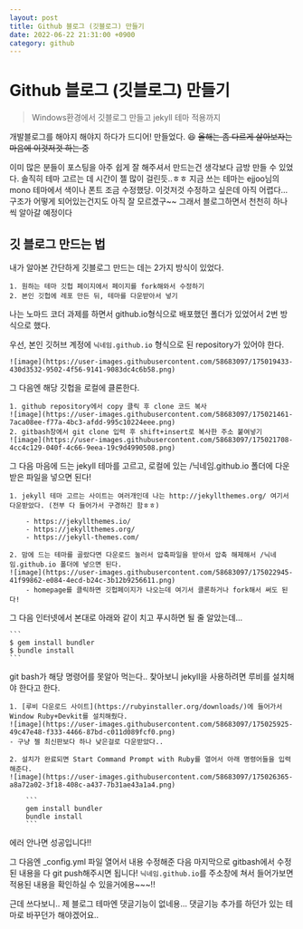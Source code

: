 ```yaml
---
layout: post
title: Github 블로그 (깃블로그) 만들기
date: 2022-06-22 21:31:00 +0900
category: github
---
```


# Github 블로그 (깃블로그) 만들기

> Windows환경에서 깃블로그 만들고 jekyll 테마 적용까지

개발블로그를 해야지 해야지 하다가 드디어! 만들었다. 😆
~~올해는 좀 다르게 살아보자는 마음에 이것저것 하는 중~~

이미 많은 분들이 포스팅을 아주 쉽게 잘 해주셔서 만드는건 생각보다 금방 만들 수 있었다.
솔직히 테마 고르는 데 시간이 젤 많이 걸린듯..ㅎㅎ 지금 쓰는 테마는 ejjoo님의 mono 테마에서 색이나 폰트 조금 수정했당.
이것저것 수정하고 싶은데 아직 어렵다... 구조가 어떻게 되어있는건지도 아직 잘 모르겠구~~
그래서 블로그하면서 천천히 하나씩 알아갈 예정이다

## 깃 블로그 만드는 법

내가 알아본 간단하게 깃블로그 만드는 데는 2가지 방식이 있었다.

    1. 원하는 테마 깃헙 페이지에서 페이지를 fork해와서 수정하기
    2. 본인 깃헙에 레포 만든 뒤, 테마를 다운받아서 넣기

나는 노마드 코더 과제를 하면서 github.io형식으로 배포했던 폴더가 있었어서 2번 방식으로 했다.

우선, 본인 깃허브 계정에 `닉네임.github.io` 형식으로 된 repository가 있어야 한다.

    ![image](https://user-images.githubusercontent.com/58683097/175019433-430d3532-9502-4f56-9141-9083dc4c6b58.png)

그 다음엔 해당 깃헙을 로컬에 클론한다.

    1. github repository에서 copy 클릭 후 clone 코드 복사
    ![image](https://user-images.githubusercontent.com/58683097/175021461-7aca08ee-f77a-4bc3-afdd-995c10224eee.png)
    2. gitbash창에서 git clone 입력 후 shift+insert로 복사한 주소 붙여넣기
    ![image](https://user-images.githubusercontent.com/58683097/175021708-4cc4c129-040f-4c66-9eea-19c9d4990508.png)

그 다음 마음에 드는 jekyll 테마를 고르고, 로컬에 있는 /닉네임.github.io 폴더에 다운받은 파일을 넣으면 된다!

    1. jekyll 테마 고르는 사이트는 여러개인데 나는 http://jekyllthemes.org/ 여기서 다운받았다. (전부 다 들어가서 구경하긴 함ㅎㅎ)

        - https://jekyllthemes.io/
        - https://jekyllthemes.org/
        - https://jekyll-themes.com/

    2. 맘에 드는 테마를 골랐다면 다운로드 눌러서 압축파일을 받아서 압축 해제해서 /닉네임.github.io 폴더에 넣으면 된다.
    ![image](https://user-images.githubusercontent.com/58683097/175022945-41f99862-e084-4ecd-b24c-3b12b9256611.png)
        - homepage를 클릭하면 깃헙페이지가 나오는데 여기서 클론하거나 fork해서 써도 된다!

그 다음 인터넷에서 본대로 아래와 같이 치고 푸시하면 될 줄 알았는데...

    ```
    $ gem install bundler
    $ bundle install
    ```

git bash가 해당 명령어를 못알아 먹는다.. 찾아보니 jekyll을 사용하려면 루비를 설치해야 한다고 한다.

    1. [루비 다운로드 사이트](https://rubyinstaller.org/downloads/)에 들어가서 Window Ruby+Devkit를 설치해줬다.
    ![image](https://user-images.githubusercontent.com/58683097/175025925-49c47e48-f333-4466-87bd-c011d089fcf0.png)
    - 구냥 젤 최신판보다 하나 낮은걸로 다운받았다..

    2. 설치가 완료되면 Start Command Prompt with Ruby를 열어서 아래 명령어들을 입력해준다.
    ![image](https://user-images.githubusercontent.com/58683097/175026365-a8a72a02-3f18-408c-a437-7b31ae43a1a4.png)

        ```
        gem install bundler
        bundle install
        ```

에러 안나면 성공입니다!!

그 다음엔 \_config.yml 파일 열어서 내용 수정해준 다음 마지막으로 gitbash에서 수정된 내용을 다 git push해주시면 됩니다!
`닉네임.github.io`를 주소창에 쳐서 들어가보면 적용된 내용을 확인하실 수 있을거에용~~~!!

근데 쓰다보니.. 제 블로그 테마엔 댓글기능이 없네용... 댓글기능 추가를 하던가 있는 테마로 바꾸던가 해야겠어요..
